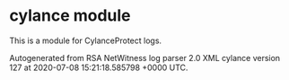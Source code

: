 # cylance module

This is a module for CylanceProtect logs.

Autogenerated from RSA NetWitness log parser 2.0 XML cylance version 127
at 2020-07-08 15:21:18.585798 +0000 UTC.

